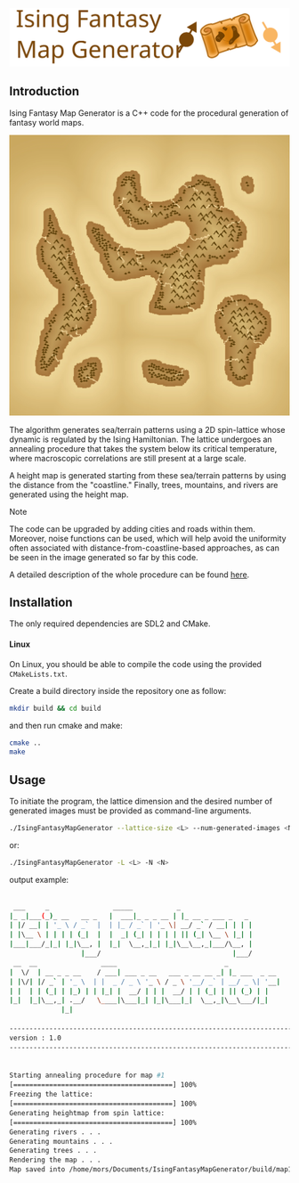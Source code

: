 ![repository_cover](docs/logo.svg)


## Introduction

Ising Fantasy Map Generator is a C++ code for the procedural generation of fantasy world maps.

![repository_cover](docs/example.webp)

The algorithm generates sea/terrain patterns using a 2D spin-lattice whose dynamic is regulated by the Ising Hamiltonian. The lattice undergoes an annealing procedure that takes the system below its critical temperature, where macroscopic correlations are still present at a large scale.

A height map is generated starting from these sea/terrain patterns by using the distance from the "coastline."
Finally, trees, mountains, and rivers are generated using the height map.

> [!NOTE]
> The code can be upgraded by adding cities and roads within them. 
> Moreover, noise functions can be used, which will help avoid the uniformity often associated with distance-from-coastline-based approaches, as can be seen in the image generated so far by this code.


A detailed description of the whole procedure can be found [here](http://lucamorselli.me/blog/fantasy_map_generation_via_ising_model/).

## Installation

The only required dependencies are SDL2 and CMake. 

#### Linux

On Linux, you should be able to compile the code using the provided ```CMakeLists.txt```. 

Create a build directory inside the repository one as follow:
```bash
mkdir build && cd build
```
and then run cmake and make:
```bash
cmake ..
make
```

## Usage

To initiate the program, the lattice dimension and the desired number of generated images must be provided as command-line arguments.
```bash
./IsingFantasyMapGenerator --lattice-size <L> --num-generated-images <N>
```
or:
```bash
./IsingFantasyMapGenerator -L <L> -N <N>
```

output example:
```bash

 ___     _                _____           _                          
|_ _|___(_)_ __   __ _   |  ___|_ _ _ __ | |_ __ _ ___ _   _         
| |/ __| | '_ \ / _`  |  | |_ / _` | '_ \| __/ _` / __| | | |        
| |\__ \ | | | | (_|  |  |  _| (_| | | | | || (_| \__ \ |_| |        
|___|___/_|_| |_|\__, |  |_|  \__,_|_| |_|\__\__,_|___/\__, |        
                  |___/                                 |___/         
 __  __                ____                           _             
|  \/  | __ _ _ __    / ___| ___ _ __   ___ _ __ __ _| |_ ___  _ __ 
| |\/| |/ _` | '_ \  | |  _ / _ \ '_ \ / _ \ '__/ _` | __/ _ \| '__|
| |  | | (_| | |_) | | |_| |  __/ | | |  __/ | | (_| | || (_) | |   
|_|  |_|\__,_| .__/   \____|\___|_| |_|\___|_|  \__,_|\__\___/|_|   
             |_|                                                    

-------------------------------------------------------------------------------- 
version : 1.0
--------------------------------------------------------------------------------                       
    

Starting annealing procedure for map #1
[========================================] 100% 
Freezing the lattice: 
[========================================] 100% 
Generating heightmap from spin lattice:
[========================================] 100% 
Generating rivers . . .
Generating mountains . . .
Generating trees . . .
Rendering the map . . .
Map saved into /home/mors/Documents/IsingFantasyMapGenerator/build/map1.bmp
```
